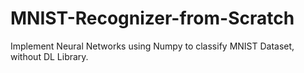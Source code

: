 # MNIST-Recognizer-from-Scratch
Implement Neural Networks using Numpy to classify MNIST Dataset, without DL Library.
